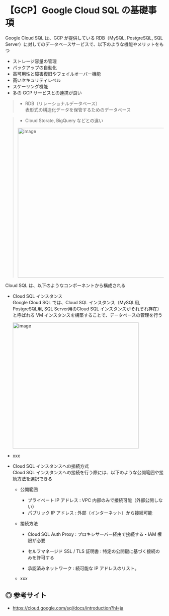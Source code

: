 # 【GCP】Google Cloud SQL の基礎事項

Google Cloud SQL は、GCP が提供している RDB（MySQL, PostgreSQL, SQL Server）に対してのデータベースサービスで、以下のような機能やメリットをもつ

- ストレージ容量の管理
- バックアップの自動化
- 高可用性と障害復旧やフェイルオーバー機能
- 高いセキュリティレベル
- スケーリング機能
- 多の GCP サービスとの連携が良い

> - RDB（リレーショナルデータベース）<br>
> 表形式の構造化データを保管するためのデータベース

> - Cloud Storate, BigQuery などとの違い<br>
> <img width="475" alt="image" src="https://user-images.githubusercontent.com/25688193/167242282-37c400e6-a6f8-4baa-aa5b-bdd83d8dbcc8.png">


Cloud SQL は、以下のようなコンポーネントから構成される

- Cloud SQL インスタンス<br>
    Google Cloud SQL では、Cloud SQL インスタンス（MySQL用, PostgreSQL用, SQL Server用のCloud SQL インスタンスがそれぞれ存在）と呼ばれる VM インスタンスを構築することで、データベースの管理を行う

    <img width="400" alt="image" src="https://user-images.githubusercontent.com/25688193/167243077-1b2a7671-ea1d-4dcc-bf89-18c9522c095f.png">

- xxx

- Cloud SQL インスタンスへの接続方式<br>
    Cloud SQL インスタンスへの接続を行う際には、以下のような公開範囲や接続方法を選択できる

    - 公開範囲
        - プライベート IP アドレス : VPC 内部のみで接続可能（外部公開しない）
        - パブリック IP アドレス : 外部（インターネット）から接続可能

    - 接続方法
        - Cloud SQL Auth Proxy : プロキシサーバー経由で接続する・IAM 権限が必要

        
        - セルフマネージド SSL / TLS 証明書 : 特定の公開鍵に基づく接続のみを許可する
        - 承認済みネットワーク : 続可能な IP アドレスのリスト。

    - xxx

## ◎ 参考サイト

- https://cloud.google.com/sql/docs/introduction?hl=ja